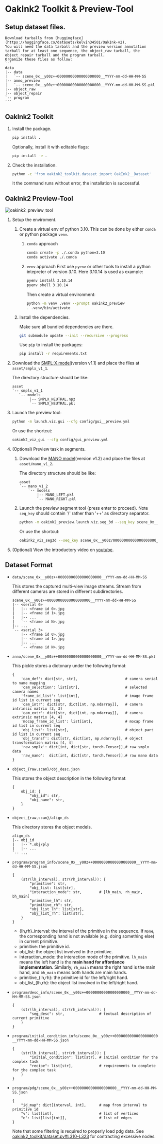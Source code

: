 # OakInk2 Toolkit & Preview-Tool

## Setup dataset files.

    Download tarballs from [huggingface](https://huggingface.co/datasets/kelvin34501/OakInk-v2).
    You will need the data tarball and the preview version annotation tarball for at least one sequence, the object_raw tarball, the object_repair tarball and the program tarball.
    Organize these files as follow:
    ```
    data
    |-- data
    |   `-- scene_0x__y00z++00000000000000000000__YYYY-mm-dd-HH-MM-SS
    |-- anno_preview
    |   `-- scene_0x__y00z++00000000000000000000__YYYY-mm-dd-HH-MM-SS.pkl
    |-- object_raw
    |-- object_repair
    `-- program
    ```

## OakInk2 Toolkit

1. Install the package.

    ```bash
    pip install .
    ```

    Optionally, install it with editable flags:
    ```bash
    pip install -e .
    ```

2. Check the installation.

    ```bash
    python -c 'from oakink2_toolkit.dataset import OakInk2__Dataset'
    ```

    It the command runs without error, the installation is successful.


## OakInk2 Preview-Tool

![oakink2_preview_tool](./doc/oakink2_preview_tool.gif)

1. Setup the enviroment.

    1. Create a virtual env of python 3.10. This can be done by either `conda` or python package `venv`.
    
        1. `conda` approach
            
            ```bash
            conda create -p ./.conda python=3.10
            conda activate ./.conda
            ```

        2. `venv` approach
            First use `pyenv` or other tools to install a python intepreter of version 3.10. Here 3.10.14 is used as example:

            ```bash
            pyenv install 3.10.14
            pyenv shell 3.10.14
            ```

            Then create a virtual environment:

            ```bash
            python -m venv .venv --prompt oakink2_preview
            . .venv/bin/activate
            ```
    
    2. Install the dependencies.

        Make sure all bundled dependencies are there.
        ```bash
        git submodule update --init --recursive --progress
        ```

        Use `pip` to install the packages:
        ```bash
        pip install -r requirements.txt
        ```

2. Download the [SMPL-X model](https://smpl-x.is.tue.mpg.de/download.php)(version v1.1) and place the files at `asset/smplx_v1_1`.
    
    The directory structure should be like:
    ```
    asset
    `-- smplx_v1_1
       `-- models
            |-- SMPLX_NEUTRAL.npz
            `-- SMPLX_NEUTRAL.pkl
    ```

3. Launch the preview tool:
    ```bash
    python -m launch.viz.gui --cfg config/gui__preview.yml
    ```

    Or use the shortcut:
    ```bash
    oakink2_viz_gui --cfg config/gui_preview.yml
    ```

4. (Optional) Preview task in segments.

    1. Download the [MANO model](https://mano.is.tue.mpg.de)(version v1.2) and place the files at `asset/mano_v1_2`.

        The directory structure should be like:
        ```
        asset
        `-- mano_v1_2
            `-- models
                |-- MANO_LEFT.pkl
                `-- MANO_RIGHT.pkl
        ```

    2. Launch the preview segment tool (press enter to proceed). Note `seq_key` should contain '/' rather than '++' as directory separator.

        ```bash
        python -m oakink2_preview.launch.viz.seg_3d --seq_key scene_0x__y00z/00000000000000000000__YYYY-mm-dd-HH-MM-SS
        ```

        Or use the shortcut:
        ```bash
        oakink2_viz_seg3d --seq_key scene_0x__y00z/00000000000000000000__YYYY-mm-dd-HH-MM-SS
        ```

5. (Optional) View the introductory video on [youtube](https://www.youtube.com/watch?v=Xtk07q5HiOg).


## Dataset Format

+ `data/scene_0x__y00z++00000000000000000000__YYYY-mm-dd-HH-MM-SS`

    This stores the captured multi-view image streams. Stream from different cameras are stored in different subdirectories.
    ```
    scene_0x__y00z++00000000000000000000__YYYY-mm-dd-HH-MM-SS
    |-- <serial 0>
    |   |-- <frame id 0>.jpg
    |   |-- <frame id 1>.jpg
    |   |-- ...
    |   `-- <frame id N>.jpg
    |-- ...
    `-- <serial 3>
        |-- <frame id 0>.jpg
        |-- <frame id 1>.jpg
        |-- ...
        `-- <frame id N>.jpg
    ```

+ `anno/scene_0x__y00z++00000000000000000000__YYYY-mm-dd-HH-MM-SS.pkl`

    This pickle stores a dictonary under the following format:
    ```
    {
        'cam_def': dict[str, str],                      # camera serial to name mapping
        'cam_selection': list[str],                     # selected camera names
        'frame_id_list': list[int],                     # image frame id list in current seq 
        'cam_intr': dict[str, dict[int, np.ndarray]],   # camera intrinsic matrix [3, 3]
        'cam_extr': dict[str, dict[int, np.ndarray]],   # camera extrinsic matrix [4, 4]
        'mocap_frame_id_list': list[int],               # mocap frame id list in current seq
        'obj_list': list[str],                          # object part id list in current seq
        'obj_transf': dict[str, dict[int, np.ndarray]], # object transformation matrix [4, 4]
        'raw_smplx': dict[int, dict[str, torch.Tensor]],# raw smplx data
        'raw_mano':  dict[int, dict[str, torch.Tensor]],# raw mano data
    }
    ```
+ `object_{raw,scan}/obj_desc.json`

    This stores the object description in the following format:
    ```
    {
        obj_id: {
            "obj_id": str,
            "obj_name": str,
        }
    }
    ```

+ `object_{raw,scan}/align_ds`

    This directory stores the object models.
    ```
    align_ds
    |-- obj_id
    |   |-- *.obj/ply
    |   |-- ...
    `-- ...
    ```

+ `program/program_info/scene_0x__y00z++00000000000000000000__YYYY-mm-dd-HH-MM-SS.json`

    ```
    {
        (str(lh_interval), str(rh_interval)): {
            "primitive": str,
            "obj_list: list[str],
            "interaction_mode": str,        # [lh_main, rh_main, bh_main]
            "primitive_lh": str,
            "primitive_rh": str,
            "obj_list_lh": list[str],
            "obj_list_rh": list[str],
        }
    }
    ```

    + {lh,rh}_interval: the interval of the primitive in the sequence. If `None`, the corresponding hand is not available (e.g. doing something else) in current primitive.
    + primitive: the primitive id.
    + obj_list: the object list involved in the primitive.
    + interaction_mode: the interaction mode of the primitive. `lh_main` means the left hand is the **main hand for affordance implementation**. Similarly, `rh_main` means the right hand is the main hand, and `bh_main` means both hands are main hands.
    + primitive_{lh,rh}: the primitive id for the left/right hand.
    + obj_list_{lh,rh}: the object list involved in the left/right hand.

+ `program/desc_info/scene_0x__y00z++00000000000000000000__YYYY-mm-dd-HH-MM-SS.json`

    ```
    {
        (str(lh_interval), str(rh_interval)): {
            "seg_desc": str,                # textual description of current primitive
        }
    }
    ```

+ `program/initial_condition_info/scene_0x__y00z++00000000000000000000__YYYY-mm-dd-HH-MM-SS.json`

    ```
    {
        (str(lh_interval), str(rh_interval)): {
            "initial_condition": list[str], # initial condition for the complex task
            "recipe": list[str],            # requirements to complete for the complex task
        }
    }
    ```

+ `program/pdg/scene_0x__y00z++00000000000000000000__YYYY-mm-dd-HH-MM-SS.json`

    ```
    {
        "id_map": dict[interval, int],      # map from interval to primitive id
        "v": list[int],                     # list of vertices
        "e": list[list[int]],               # list of edges
    }
    ```
    Note that some filtering is required to properly load pdg data. See [oakink2_toolkit/dataset.py#L310-L323](src/oakink2_toolkit/dataset.py) for contracting excessive nodes.
